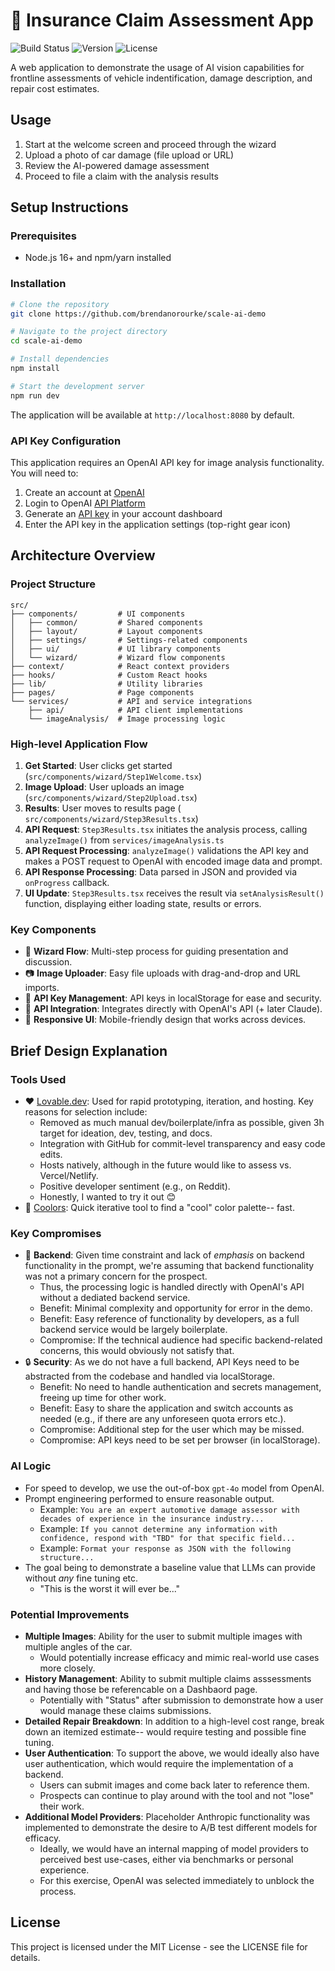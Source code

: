 
# 🚗 Insurance Claim Assessment App

![Build Status](https://img.shields.io/badge/build-passing-brightgreen)
![Version](https://img.shields.io/badge/version-1.0.0-blue)
![License](https://img.shields.io/badge/license-MIT-green)

A web application to demonstrate the usage of AI vision capabilities for frontline assessments of vehicle indentification, damage description, and repair cost estimates.

## Usage

1. Start at the welcome screen and proceed through the wizard
2. Upload a photo of car damage (file upload or URL)
3. Review the AI-powered damage assessment
4. Proceed to file a claim with the analysis results

## Setup Instructions

### Prerequisites
- Node.js 16+ and npm/yarn installed

### Installation

```bash
# Clone the repository
git clone https://github.com/brendanorourke/scale-ai-demo

# Navigate to the project directory
cd scale-ai-demo

# Install dependencies
npm install

# Start the development server
npm run dev
```

The application will be available at `http://localhost:8080` by default.

### API Key Configuration

This application requires an OpenAI API key for image analysis functionality. You will need to:

1. Create an account at [OpenAI](https://openai.com/)
2. Login to OpenAI [API Platform](https://platform.openai.com/login)
2. Generate an [API key](https://platform.openai.com/settings/organization/api-keys) in your account dashboard
3. Enter the API key in the application settings (top-right gear icon)

## Architecture Overview

### Project Structure

```
src/
├── components/         # UI components
│   ├── common/         # Shared components
│   ├── layout/         # Layout components
│   ├── settings/       # Settings-related components
│   ├── ui/             # UI library components
│   └── wizard/         # Wizard flow components
├── context/            # React context providers
├── hooks/              # Custom React hooks
├── lib/                # Utility libraries
├── pages/              # Page components
└── services/           # API and service integrations
    ├── api/            # API client implementations
    └── imageAnalysis/  # Image processing logic
```

### High-level Application Flow

1. **Get Started**: User clicks get started (`src/components/wizard/Step1Welcome.tsx`)
2. **Image Upload**: User uploads an image (`src/components/wizard/Step2Upload.tsx`)
3. **Results**: User moves to results page ( `src/components/wizard/Step3Results.tsx`)
4. **API Request**: `Step3Results.tsx` initiates the analysis process, calling `analyzeImage()` from `services/imageAnalysis.ts`
5. **API Request Processing**: `analyzeImage()` validations the API key and makes a POST request to OpenAI with encoded image data and prompt.
6. **API Response Processing**: Data parsed in JSON and provided via `onProgress` callback.
7. **UI Update**: `Step3Results.tsx` receives the result via `setAnalysisResult()` function, displaying either loading state, results or errors.

### Key Components

- 🧙 **Wizard Flow**: Multi-step process for guiding presentation and discussion.
- 📷 **Image Uploader**: Easy file uploads with drag-and-drop and URL imports.
- 🔑 **API Key Management**: API keys in localStorage for ease and security.
- 🤝 **API Integration**: Integrates directly with OpenAI's API (+ later Claude).
- 📱 **Responsive UI**: Mobile-friendly design that works across devices.

## Brief Design Explanation

### Tools Used
- ❤️ [Lovable.dev](https://lovable.dev/): Used for rapid prototyping, iteration, and hosting. Key reasons for selection include:
  - Removed as much manual dev/boilerplate/infra as possible, given 3h target for ideation, dev, testing, and docs.
  - Integration with GitHub for commit-level transparency and easy code edits.
  - Hosts natively, although in the future would like to assess vs. Vercel/Netlify.
  - Positive developer sentiment (e.g., on Reddit).
  - Honestly, I wanted to try it out 😊
- 🎨 [Coolors](https://coolors.co/): Quick iterative tool to find a "cool" color palette-- fast.

### Key Compromises

- 💽 **Backend**: Given time constraint and lack of _emphasis_ on backend functionality in the prompt, we're assuming that backend functionality was not a primary concern for the prospect.
  - Thus, the processing logic is handled directly with OpenAI's API without a dediated backend service.
  - Benefit: Minimal complexity and opportunity for error in the demo.
  - Benefit: Easy reference of functionality by developers, as a full backend service would be largely boilerplate.
  - Compromise: If the technical audience had specific backend-related concerns, this would obviously not satisfy that.
- 🔒 **Security**: As we do not have a full backend, API Keys need to be abstracted from the codebase and handled via localStorage.
  - Benefit: No need to handle authentication and secrets management, freeing up time for other work.
  - Benefit: Easy to share the application and switch accounts as needed (e.g., if there are any unforeseen quota errors etc.).
  - Compromise: Additional step for the user which may be missed.
  - Compromise: API keys need to be set per browser (in localStorage).

### AI Logic
- For speed to develop, we use the out-of-box `gpt-4o` model from OpenAI.
- Prompt engineering performed to ensure reasonable output.
  - Example: `You are an expert automotive damage assessor with decades of experience in the insurance industry...`
  - Example: `If you cannot determine any information with confidence, respond with "TBD" for that specific field...`
  - Example: `Format your response as JSON with the following structure...`
- The goal being to demonstrate a baseline value that LLMs can provide without _any_ fine tuning etc.
  - "This is the worst it will ever be..."

### Potential Improvements
- **Multiple Images**: Ability for the user to submit multiple images with multiple angles of the car.
  - Would potentially increase efficacy and mimic real-world use cases more closely.
- **History Management**: Ability to submit multiple claims asssessments and having those be referencable on a Dashbaord page.
  - Potentially with "Status" after submission to demonstrate how a user would manage these claims submissions.
- **Detailed Repair Breakdown**: In addition to a high-level cost range, break down an itemized estimate-- would require testing and possible fine tuning.
- **User Authentication**: To support the above, we would ideally also have user authentication, which would require the implementation of a backend.
  - Users can submit images and come back later to reference them.
  - Prospects can continue to play around with the tool and not "lose" their work.
- **Additional Model Providers**: Placeholder Anthropic functionality was implemented to demonstrate the desire to A/B test different models for efficacy.
  - Ideally, we would have an internal mapping of model providers to perceived best use-cases, either via benchmarks or personal experience.
  - For this exercise, OpenAI was selected immediately to unblock the process.

## License

This project is licensed under the MIT License - see the LICENSE file for details.
